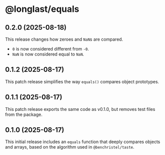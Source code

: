 # @longlast/equals

## 0.2.0 (2025-08-18)

This release changes how zeroes and `NaN`s are compared.

- `0` is now considered different from `-0`.
- `NaN` is now considered equal to `NaN`.

## 0.1.2 (2025-08-17)

This patch release simplifies the way `equals()` compares object prototypes.

## 0.1.1 (2025-08-17)

This patch release exports the same code as v0.1.0, but removes test files
from the package.

## 0.1.0 (2025-08-17)

This initial release includes an `equals` function that deeply compares objects
and arrays, based on the algorithm used in `@benchristel/taste`.
